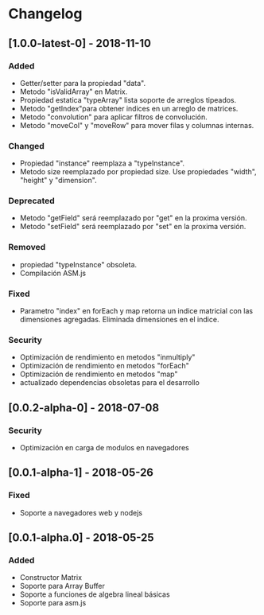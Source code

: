 # Changelog

## [1.0.0-latest-0] - 2018-11-10

### Added

- Getter/setter para la propiedad "data".
- Metodo "isValidArray" en Matrix.
- Propiedad estatica "typeArray" lista soporte de arreglos tipeados.
- Metodo "getIndex"para obtener indices en un arreglo de matrices.
- Metodo "convolution" para aplicar filtros de convolución.
- Metodo "moveCol" y "moveRow" para mover filas y columnas internas.

### Changed

- Propiedad "instance" reemplaza a "typeInstance".
- Metodo size reemplazado por propiedad size. Use propiedades "width", "height" y "dimension".

### Deprecated

- Metodo "getField" será reemplazado por "get" en la proxima versión.
- Metodo "setField" será reemplazado por "set" en la proxima versión.

### Removed

- propiedad "typeInstance" obsoleta.
- Compilación ASM.js

### Fixed

- Parametro "index" en forEach y map retorna un indice matricial con las dimensiones agregadas. Eliminada dimensiones en el indice.

### Security

- Optimización de rendimiento en metodos "inmultiply"
- Optimización de rendimiento en metodos "forEach"
- Optimización de rendimiento en metodos "map"
- actualizado dependencias obsoletas para el desarrollo

## [0.0.2-alpha-0] - 2018-07-08

### Security

- Optimización en carga de modulos en navegadores

## [0.0.1-alpha-1] - 2018-05-26

### Fixed

- Soporte a navegadores web y nodejs

## [0.0.1-alpha.0] - 2018-05-25

### Added
- Constructor Matrix
- Soporte para Array Buffer
- Soporte a funciones de algebra lineal básicas
- Soporte para asm.js